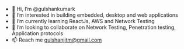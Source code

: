 - 👋 Hi, I’m @gulshankumark
- 👀 I’m interested in building embedded, desktop and web applications 
- 🌱 I’m currently learning ReactJs, AWS and Network Testing
- 💞️ I’m looking to collaborate on Network Testing, Penetration testing, Application protocols
- 📫 Reach me gulshanjitm@gmail.com

<!---
gulshankumark/gulshankumark is a ✨ special ✨ repository because its `README.md` (this file) appears on your GitHub profile.
You can click the Preview link to take a look at your changes.
--->
